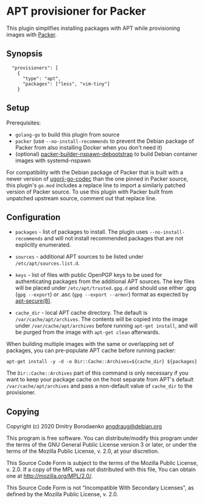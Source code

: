 # APT provisioner for Packer

This plugin simplifies installing packages with APT while provisioning images
with [Packer](https://www.packer.io/).

## Synopsis

```
  "provisioners": [
    {
      "type": "apt",
      "packages": ["less", "vim-tiny"]
    }
```

## Setup

Prerequisites:
- `golang-go` to build this plugin from source
- `packer` (use `--no-install-recommends` to prevent the Debian package of
  Packer from also installing Docker when you don't need it)
- (optional)
  [packer-builder-nspawn-debootstrap](https://git.sr.ht/~angdraug/packer-builder-nspawn-debootstrap/)
  to build Debian container images with systemd-nspawn

For compatibility with the Debian package of Packer that is built with a newer
version of [ugorji-go-codec](https://github.com/ugorji/go) than the one pinned
in Packer source, this plugin's `go.mod` includes a replace line to import a
similarly patched version of Packer source. To use this plugin with Packer
built from unpatched upstream source, comment out that replace line.

## Configuration

- `packages` - list of packages to install. The plugin uses
  `--no-install-recommends` and will not install recommended packages that are
  not explicitly enumerated.

- `sources` - additional APT sources to be listed under
  `/etc/apt/sources.list.d`.

- `keys` - list of files with public OpenPGP keys to be used for authenticating
  packages from the additional APT sources. The key files will be placed under
  `/etc/apt/trusted.gpg.d` and should use either .gpg (`gpg --export`) or .asc
  (`gpg --export --armor`) format as expected by
  [apt-secure(8)](https://manpages.debian.org/unstable/apt/apt-secure.8.en.html).

- `cache_dir` - local APT cache directory. The default is
  `/var/cache/apt/archives`. The contents will be copied into the image under
  `/var/cache/apt/archives` before running `apt-get install`, and will be
  purged from the image with `apt-get clean` afterwards.

When building multiple images with the same or overlapping set of packages, you
can pre-populate APT cache before running packer:

```
apt-get install -y -d -o Dir::Cache::Archives=${cache_dir} ${packages}
```

The `Dir::Cache::Archives` part of this command is only necessary if you want
to keep your package cache on the host separate from APT's default
`/var/cache/apt/archives` and pass a non-default value of `cache_dir` to the
provisioner.

## Copying

Copyright (c) 2020  Dmitry Borodaenko <angdraug@debian.org>

This program is free software. You can distribute/modify this program under
the terms of the GNU General Public License version 3 or later, or under
the terms of the Mozilla Public License, v. 2.0, at your discretion.

This Source Code Form is subject to the terms of the Mozilla Public
License, v. 2.0. If a copy of the MPL was not distributed with this
file, You can obtain one at http://mozilla.org/MPL/2.0/.

This Source Code Form is not "Incompatible With Secondary Licenses",
as defined by the Mozilla Public License, v. 2.0.
